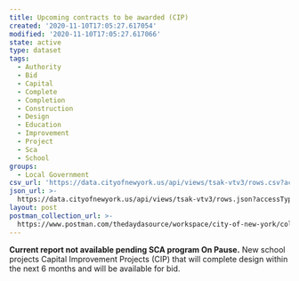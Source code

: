 ```yaml
---
title: Upcoming contracts to be awarded (CIP)
created: '2020-11-10T17:05:27.617054'
modified: '2020-11-10T17:05:27.617066'
state: active
type: dataset
tags:
  - Authority
  - Bid
  - Capital
  - Complete
  - Completion
  - Construction
  - Design
  - Education
  - Improvement
  - Project
  - Sca
  - School
groups:
  - Local Government
csv_url: 'https://data.cityofnewyork.us/api/views/tsak-vtv3/rows.csv?accessType=DOWNLOAD'
json_url: >-
  https://data.cityofnewyork.us/api/views/tsak-vtv3/rows.json?accessType=DOWNLOAD
layout: post
postman_collection_url: >-
  https://www.postman.com/thedaydasource/workspace/city-of-new-york/collection/15909983-df1dd791-a421-4074-88eb-da627c03b38c
---
```

<b>Current report not available pending SCA program On Pause.</b>
New school projects Capital Improvement Projects (CIP) that will complete design within the next 6 months and will be available for bid.
